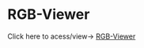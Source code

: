 # RGB-Viewer

Click here  to acess/view-> <a href='https://gabrielssconceicao.github.io/RGB-Viewer/'>RGB-Viewer</a>